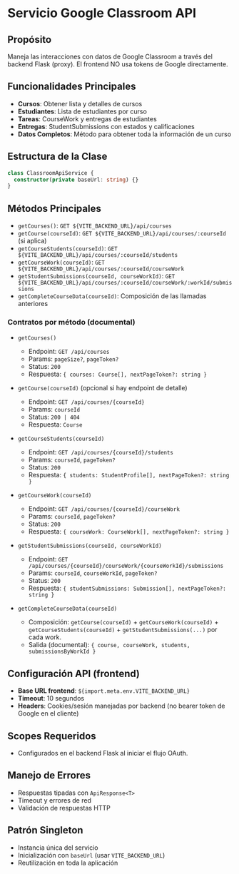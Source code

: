 # Servicio Google Classroom API

## Propósito
Maneja las interacciones con datos de Google Classroom a través del backend Flask (proxy). El frontend NO usa tokens de Google directamente.

## Funcionalidades Principales
- **Cursos**: Obtener lista y detalles de cursos
- **Estudiantes**: Lista de estudiantes por curso
- **Tareas**: CourseWork y entregas de estudiantes
- **Entregas**: StudentSubmissions con estados y calificaciones
- **Datos Completos**: Método para obtener toda la información de un curso

## Estructura de la Clase
```typescript
class ClassroomApiService {
  constructor(private baseUrl: string) {}
}
```

## Métodos Principales
- `getCourses()`: `GET ${VITE_BACKEND_URL}/api/courses`
- `getCourse(courseId)`: `GET ${VITE_BACKEND_URL}/api/courses/:courseId` (si aplica)
- `getCourseStudents(courseId)`: `GET ${VITE_BACKEND_URL}/api/courses/:courseId/students`
- `getCourseWork(courseId)`: `GET ${VITE_BACKEND_URL}/api/courses/:courseId/courseWork`
- `getStudentSubmissions(courseId, courseWorkId)`: `GET ${VITE_BACKEND_URL}/api/courses/:courseId/courseWork/:workId/submissions`
- `getCompleteCourseData(courseId)`: Composición de las llamadas anteriores

### Contratos por método (documental)

- `getCourses()`
  - Endpoint: `GET /api/courses`
  - Params: `pageSize?`, `pageToken?`
  - Status: `200`
  - Respuesta: `{ courses: Course[], nextPageToken?: string }`

- `getCourse(courseId)` (opcional si hay endpoint de detalle)
  - Endpoint: `GET /api/courses/{courseId}`
  - Params: `courseId`
  - Status: `200 | 404`
  - Respuesta: `Course`

- `getCourseStudents(courseId)`
  - Endpoint: `GET /api/courses/{courseId}/students`
  - Params: `courseId`, `pageToken?`
  - Status: `200`
  - Respuesta: `{ students: StudentProfile[], nextPageToken?: string }`

- `getCourseWork(courseId)`
  - Endpoint: `GET /api/courses/{courseId}/courseWork`
  - Params: `courseId`, `pageToken?`
  - Status: `200`
  - Respuesta: `{ courseWork: CourseWork[], nextPageToken?: string }`

- `getStudentSubmissions(courseId, courseWorkId)`
  - Endpoint: `GET /api/courses/{courseId}/courseWork/{courseWorkId}/submissions`
  - Params: `courseId`, `courseWorkId`, `pageToken?`
  - Status: `200`
  - Respuesta: `{ studentSubmissions: Submission[], nextPageToken?: string }`

- `getCompleteCourseData(courseId)`
  - Composición: `getCourse(courseId)` + `getCourseWork(courseId)` + `getCourseStudents(courseId)` + `getStudentSubmissions(...)` por cada work.
  - Salida (documental): `{ course, courseWork, students, submissionsByWorkId }`

## Configuración API (frontend)
- **Base URL frontend**: `${import.meta.env.VITE_BACKEND_URL}`
- **Timeout**: 10 segundos
- **Headers**: Cookies/sesión manejadas por backend (no bearer token de Google en el cliente)

## Scopes Requeridos
- Configurados en el backend Flask al iniciar el flujo OAuth.

## Manejo de Errores
- Respuestas tipadas con `ApiResponse<T>`
- Timeout y errores de red
- Validación de respuestas HTTP

## Patrón Singleton
- Instancia única del servicio
- Inicialización con `baseUrl` (usar `VITE_BACKEND_URL`)
- Reutilización en toda la aplicación

